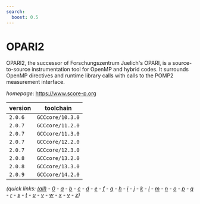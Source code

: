 ```yaml
---
search:
  boost: 0.5
---
```

# OPARI2

OPARI2, the successor of Forschungszentrum Juelich's OPARI, is a  source-to-source instrumentation tool for OpenMP and hybrid codes.  It surrounds OpenMP directives and runtime library calls with calls  to the POMP2 measurement interface.

*homepage*: <https://www.score-p.org>

version | toolchain
--------|----------
``2.0.6`` | ``GCCcore/10.3.0``
``2.0.7`` | ``GCCcore/11.2.0``
``2.0.7`` | ``GCCcore/11.3.0``
``2.0.7`` | ``GCCcore/12.2.0``
``2.0.7`` | ``GCCcore/12.3.0``
``2.0.8`` | ``GCCcore/13.2.0``
``2.0.8`` | ``GCCcore/13.3.0``
``2.0.9`` | ``GCCcore/14.2.0``


*(quick links: [(all)](../index.md) - [0](../0/index.md) - [a](../a/index.md) - [b](../b/index.md) - [c](../c/index.md) - [d](../d/index.md) - [e](../e/index.md) - [f](../f/index.md) - [g](../g/index.md) - [h](../h/index.md) - [i](../i/index.md) - [j](../j/index.md) - [k](../k/index.md) - [l](../l/index.md) - [m](../m/index.md) - [n](../n/index.md) - [o](../o/index.md) - [p](../p/index.md) - [q](../q/index.md) - [r](../r/index.md) - [s](../s/index.md) - [t](../t/index.md) - [u](../u/index.md) - [v](../v/index.md) - [w](../w/index.md) - [x](../x/index.md) - [y](../y/index.md) - [z](../z/index.md))*

